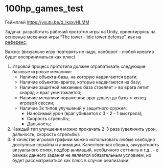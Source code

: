 # 100hp_games_test
Геймплей https://youtu.be/d_lkoxvHLMM

Задача: разработать рабочий прототип игры на Unity, ориентируясь на основные механики игры “The tower - idle tower defense”, как на [референс](https://lh3.googleusercontent.com/H1JL8aKk2pfhsQIIa6-Lmw7D7xeTWswPVqdRln11J4WctQx_FKlw67YvpVlFp18JVBfIZvN5iYRuiUbXngdvGewnh_-DCWXFLCOjhTGM1rM9WPji4PQUm9xG1xr3rj8XCjasFUyugZ0Tu42rqIW6jYk);

Важно: (визуально игру повторять не надо, наоборот - любой креатив будет восприниматься как плюс)

1. Игровой процесс прототипа должен отрабатывать следующие базовые игровые механики:
    - Наличие объекта-базы, на которую надвигаются враги;
    - Наличие объектов-врагов, которые надвигаются на базу;
    - Наличие защитной механики: база стреляет > во врага летит снаряд > враг уничтожается;
    - Наличие механики поражения: враг дошел до базы > конец игровой сессии;
    - Наличие 3х типов улучшений у защитного оружия: 
        - Наносимый урон (враг убивается с 3 - 2 - 1 выстрела);
        - Скорость стрельбы;
        - Дальность;
2. Каждый тип улучшения можно прокачать 2-3 раза (увеличить урон, дальность, скорость стрельбы).
3. В качестве игровой графики можно использовать любые свободно доступные спрайты и анимации.
Качественная сборка, аккуратность визуального стиля, подбор анимаций, необычного сеттинга и т.д., - в рамках данного задания не является обязательным условием, но будет рассматриваться как плюс в случае реализации.
